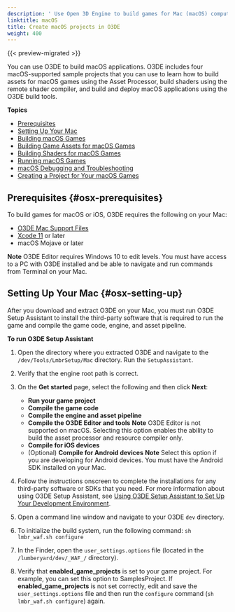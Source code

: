 ```yaml
---
description: ' Use Open 3D Engine to build games for Mac (macOS) computers. '
linktitle: macOS
title: Create macOS projects in O3DE
weight: 400
---
```


{{< preview-migrated >}}

You can use O3DE to build macOS applications\. O3DE includes four macOS\-supported sample projects that you can use to learn how to build assets for macOS games using the Asset Processor, build shaders using the remote shader compiler, and build and deploy macOS applications using the O3DE build tools\.

**Topics**
+ [Prerequisites](#osx-prerequisites)
+ [Setting Up Your Mac](#osx-setting-up)
+ [Building macOS Games](/docs/user-guide/platforms/macos/game-building.md)
+ [Building Game Assets for macOS Games](/docs/user-guide/platforms/macos/assets-building.md)
+ [Building Shaders for macOS Games](/docs/user-guide/platforms/macos/shaders-building.md)
+ [Running macOS Games](/docs/user-guide/platforms/macos/game-deploying.md)
+ [macOS Debugging and Troubleshooting](/docs/user-guide/platforms/macos/debugging-troubleshooting.md)
+ [Creating a Project for Your macOS Games](/docs/user-guide/platforms/macos/game-creating.md)

## Prerequisites {#osx-prerequisites}

To build games for macOS or iOS, O3DE requires the following on your Mac:
+ [O3DE Mac Support Files](https://aws.amazon.com/lumberyard/downloads/)
+ [Xcode 11](https://developer.apple.com/xcode/download/) or later
+ macOS Mojave or later

**Note**
O3DE Editor requires Windows 10 to edit levels\. You must have access to a PC with O3DE installed and be able to navigate and run commands from Terminal on your Mac\.

## Setting Up Your Mac {#osx-setting-up}

After you download and extract O3DE on your Mac, you must run O3DE Setup Assistant to install the third\-party software that is required to run the game and compile the game code, engine, and asset pipeline\.

**To run O3DE Setup Assistant**

1. Open the directory where you extracted O3DE and navigate to the `/dev/Tools/LmbrSetup/Mac` directory\. Run the `SetupAssistant`\.

1. Verify that the engine root path is correct\.

1. On the **Get started** page, select the following and then click **Next**:
   + **Run your game project**
   + **Compile the game code**
   + **Compile the engine and asset pipeline**
   + **Compile the O3DE Editor and tools**
**Note**
O3DE Editor is not supported on macOS\. Selecting this option enables the ability to build the asset processor and resource compiler only\.
   + **Compile for iOS devices**
   + \(Optional\) **Compile for Android devices**
**Note**
Select this option if you are developing for Android devices\. You must have the Android SDK installed on your Mac\.

1. Follow the instructions onscreen to complete the installations for any third\-party software or SDKs that you need\. For more information about using O3DE Setup Assistant, see [Using O3DE Setup Assistant to Set Up Your Development Environment](/docs/userguide/lumberyard-launcher-intro.md)\.

1. Open a command line window and navigate to your O3DE `dev` directory\.

1. To initialize the build system, run the following command: `sh lmbr_waf.sh configure`

1. In the Finder, open the `user_settings.options` file \(located in the `/lumberyard/dev/_WAF_/` directory\)\.

1. Verify that **enabled\_game\_projects** is set to your game project\. For example, you can set this option to SamplesProject\. If **enabled\_game\_projects** is not set correctly, edit and save the `user_settings.options` file and then run the `configure` command \(`sh lmbr_waf.sh configure`\) again\.
